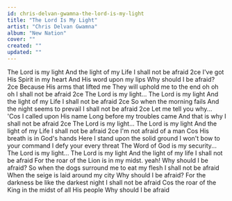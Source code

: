 ```yaml
---
id: chris-delvan-gwamna-the-lord-is-my-light
title: "The Lord Is My Light"
artist: "Chris Delvan Gwamna"
album: "New Nation"
cover: ""
created: ""
updated: ""
---
```


The Lord is my light
And the light of my Life
I shall not be afraid 2ce
I've got His Spirit in my heart
And His word upon my lips
Why should I be afraid? 2ce
Because His arms that lifted me
They will uphold me to the end
oh oh oh
I shall not be afraid 2ce
The Lord is my light...
The Lord is my light
And the light of my Life
I shall not be afraid 2ce
So when the morning fails
And the night seems to prevail
I shall not be afraid 2ce
Let me tell you why...
'Cos I called upon His name
Long before my troubles came
And that is why
I shall not be afraid 2ce
The Lord is my light...
The Lord is my light
And the light of my Life
I shall not be afraid 2ce
I'm not afraid of a man
Cos His breath is in God's hands
Here I stand upon the solid ground
I won't bow to your command
I defy your every threat
The Word of God is my security...
The Lord is my light...
The Lord is my light
And the light of my life
I shall not be afraid
For the roar of the Lion is in my midst. yeah!
Why should I be afraid?
So when the dogs surround me to eat my flesh
I shall not be afraid
When the seige is laid around my city
Why should I be afraid?
For the darkness be like the darkest night
I shall not be afraid
Cos the roar of the King in the midst of all His people
Why should I be afraid